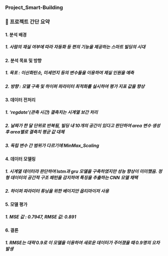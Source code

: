 ### Project_Smart-Building
##### <aside>
### 📢 **프로젝트 간단 요약**

#### 1. **분석 배경**
#####     1. 사람의 재실 여부에 따라 자동화 등 편의 기능을 제공하는 스마트 빌딩의 시대
    
#### 2. **분석 목표 및 방향**
#####     1. 목포 : 이산화탄소, 미세먼지 등의 변수들을 이용하여 제실 인원을 예측
#####     2. 방향 : 모델 구축 및 하이퍼 파라미터 최적화를 실시하여 평가 지표 값을 향상
    
#### 3. **데이터 전처리**
#####     1. ‘regdate’(관측 시간) 결측치는 시계열 보간 처리 
#####     2. 날짜가 한 달 단위로 반복됨, 빌딩 내 10개의 공간이 있다고 판단하여 area 변수 생성 후 area별로 결측치 평균 값 대체
#####     3. 독립 변수 간 범위가 다르기에 MinMax_Scaling
#### 4. **데이터 모델링**
#####     1. 시계열 데이터라 판단하여  lstm과 gru 모델을 구축하였지만 성능 향상이 미미했음. 정형 데이터의 공간적 구조 패턴을 감지하며 특징을 추출하는 CNN 모델 채택 
#####     2. 하이퍼 파라미터 튜닝을 위한 베이지안 옵티마이저 사용 
#### 5. **모델 평가**
#####     1. MSE 값 : 0.7947, RMSE 값: 0.891
#### 6. **결론**
#####     1. RMSE는 대략 0.9로 이 모델을 이용하여 새로운 데이터가 주어졌을 때 0.9명의 오차 발생

